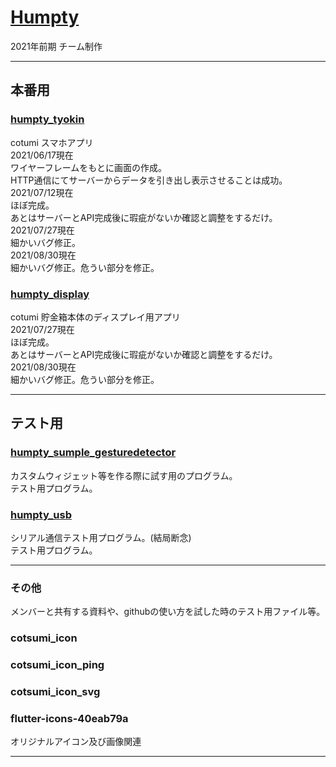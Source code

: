 # [Humpty](https://github.com/WAsub/Humpty/edit/main)
2021年前期  チーム制作
***
## 本番用
### [humpty_tyokin](https://github.com/WAsub/Humpty/edit/main/humpty_tyokin)
  cotumi スマホアプリ  
  2021/06/17現在  
  ワイヤーフレームをもとに画面の作成。  
  HTTP通信にてサーバーからデータを引き出し表示させることは成功。  
  2021/07/12現在  
  ほぼ完成。  
  あとはサーバーとAPI完成後に瑕疵がないか確認と調整をするだけ。  
  2021/07/27現在  
  細かいバグ修正。  
  2021/08/30現在  
  細かいバグ修正。危うい部分を修正。  
### [humpty_display](https://github.com/WAsub/Humpty/edit/main/humpty_display)
  cotumi 貯金箱本体のディスプレイ用アプリ  
  2021/07/27現在  
  ほぼ完成。  
  あとはサーバーとAPI完成後に瑕疵がないか確認と調整をするだけ。　　
  2021/08/30現在  
  細かいバグ修正。危うい部分を修正。
***
## テスト用
### [humpty_sumple_gesturedetector](https://github.com/WAsub/Humpty/edit/main/humpty_sumple_gesturedetector)
  カスタムウィジェット等を作る際に試す用のプログラム。  
  テスト用プログラム。  
### [humpty_usb](https://github.com/WAsub/Humpty/edit/main/humpty_usb)
  シリアル通信テスト用プログラム。(結局断念)  
  テスト用プログラム。  
***
### その他
  メンバーと共有する資料や、githubの使い方を試した時のテスト用ファイル等。  
### cotsumi_icon  
### cotsumi_icon_ping  
### cotsumi_icon_svg  
### flutter-icons-40eab79a  
  オリジナルアイコン及び画像関連
***
